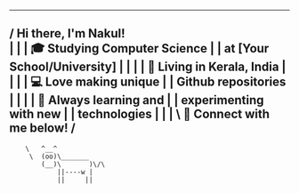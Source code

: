  ____________________________
/ Hi there, I'm Nakul!       \
|                            |
| 🎓 Studying Computer Science |
|   at [Your School/University]   |
|                            |
| 🏡 Living in Kerala, India |
|                            |
| 💻 Love making unique     |
|   Github repositories      |
|                            |
| 🤖 Always learning and    |
|   experimenting with new  |
|   technologies             |
|                            |
\ 🌟 Connect with me below!   /
 ------------------------------
        \   ^__^
         \  (oo)\_______
            (__)\       )\/\
                ||----w |
                ||     ||
